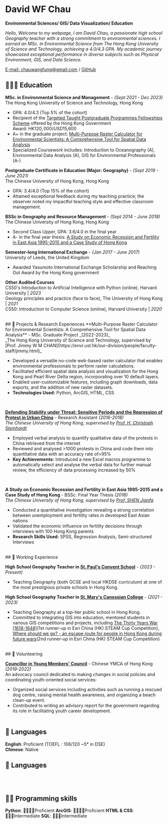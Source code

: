 # David WF Chau

**Environmental Sciences/ GIS/ Data Visualization/ Education** <br>

_Hello, Welcome to my webpage, I am David Chau, a passionate high school Geography teacher with a strong commitment to environmental sciences. I earned an MSc. in Environmental Science from The Hong Kong University of Science and Technology, achieving a 4.0/4.3 GPA. My academic journey showcased exceptional performance in diverse subjects such as Physical Environment, GIS, and Data Science._

[E-mail: chauwangfung@gmail.com](chauwangfung@gmail.com) / [GitHub](https://github.com/pt9527/) 

## 👩🏼‍🎓 Education

**MSc. in Environmental Science and Management** - _(Sept 2021 - Dec 2023)_  
The Hong Kong University of Science and Technology, Hong Kong  

- GPA: 4.0/4.3 (Top 5% of the cohort)
- Recipient of the [Targeted Taught Postgraduate Programmes Fellowships Scheme](https://www.ugc.edu.hk/eng/ugc/activity/targeted_postgraduate_scheme.html) offered by the Hong Kong Government  
  Award: HK$120,000 / USD$15,600
- A+ in the graduate project: [Multi-Purpose Raster Calculator for Environmental Scientists: A Comprehensive Tool for Spatial Data Analysis](#raster_calculator)
- Specialized Coursework includes: Introduction to Oceanography (A), Environmental Data Analysis (A), GIS for Environmental Professionals (A-)



**Postgraduate Certificate in Education (Major: Geography)**  - _(Sept 2019 - June 2021)_  
The Chinese University of Hong Kong, Hong Kong  

- GPA: 3.4/4.0 (Top 15% of the cohort)
- Attained exceptional feedback during my teaching practice; the observer noted my impactful teaching style and effective classroom management.

**BSSc in Geography and Resource Management**  - _(Sept 2014 - June 2018)_  
The Chinese University of Hong Kong, Hong Kong  

- Second Class Upper, GPA: 3.6/4.0 in the final year
- A- in the final year thesis: [A Study on Economic Recession and Fertility in East Asia 1995-2015 and a Case Study of Hong Kong](#FYT)

**Semester-long International Exchange**  - _(Jan 2017 - June 2017)_  
University of Leeds, the United Kingdom  
-	Awarded Yasumoto International Exchange Scholarship and Reaching Out Award by the Hong Kong government

**Other Audited Courses**  
CS50's Introduction to Artificial Intelligence with Python (online), Harvard University |   _2023_ <br>
Geology principles and practice (face to face), The University of Hong Kong |   _2021_ <br>
CS50: Introduction to Computer Science (online), Harvard University |   _2020_ <br>

<br>
## 🔬 Projects & Research Experiences
<a id="raster_calculator"></a>
**Multi-Purpose Raster Calculator for Environmental Scientists: A Comprehensive Tool for Spatial Data Analysis** - MSc. Graduate Project _(2022-2023)_ <br>
_The Hong Kong University of Science and Technology, supervised by [Prof. Jimmy W M CHAN](https://envr.ust.hk/our-division/people/faculty-staff/jimmy.html)_

- Developed a versatile no-code web-based raster calculator that enables environmental professionals to perform raster calculations.
- Facilitated efficient spatial data analysis and visualization for the Hong Kong and Pearl River Delta region, incorporating over 10 default layers.
- Enabled user-customizable features, including graph downloads, data exports, and the addition of new raster datasets.
- **Technologies Used:** Python, ArcGIS, HTML, CSS
<br>

[**Defending Stability under Threat: Sensitive Periods and the Repression of Protest in Urban China**](https://www.tandfonline.com/doi/full/10.1080/10670564.2020.1852741) - Research Assistant _(2016-2018)_ <br>
 _The Chinese University of Hong Kong, supervised by [Prof. H. Christoph Steinhardt](https://sites.google.com/site/hcsteinhardt/home?authuser=0)_
-	Employed verbal analysis to quantify qualitative data of the protests in China retrieved from the internet
-	Reviewed and analysed >1000 protests in China and code them into quantitative data with an accuracy rate of>95%
- **Key Achievements:** Introduced a new Excel macros programme to automatically select and analyse the verbal data for further manual review, the efficiency of data processing increased by 50%
<br>

<a id="FYT"></a>
**A Study on Economic Recession and Fertility in East Asia 1995-2015 and a Case Study of Hong Kong** - BSSc. Final Year Thesis _(2018)_ <br>
 _The Chinese University of Hong Kong, supervised by [Prof. SHEN Jianfa](https://www.grm.cuhk.edu.hk/en/profile/jshen/)_
- Conducted a quantitative investigation revealing a strong correlation between unemployment and fertility rates in developed East Asian nations
- Validated the economic influence on fertility decisions through interviews with 100 Hong Kong parents
- **Research Skills Used:** SPSS, Regression Analysis, Semi-structured Interviews

<br>
## 💼 Working Experience

**High School Geography Teacher in [St. Paul's Convent School](https://www.spcs.edu.hk/index00.htm)** - _(2023 - Present)_ <br>
- Teaching Geography (both GCSE and local HKDSE curriculum) at one of the most prestigious private schools in Hong Kong.

**High School Geography Teacher in [St. Mary's Canossian College](https://smcc.hk/)** -  _(2021 - 2023)_ <br>
- Teaching Geography at a top-tier public school in Hong Kong.
- Committed to integrating GIS into education, mentored students in various GIS competitions and projects, including [The Thirty Years War (1618-1648)]([https://storymaps.arcgis.com/stories/406d8b750bec4bd8ad233184d01a976b])(1st runner-up in Esri China (HK) STEAM Cup Competition), [Where should we go? - an escape route for people in Hong Kong during future wars]([https://storymaps.arcgis.com/stories/20f1bd6fa5a349e9863adb25b2872e68])(2nd runner-up in Esri China (HK) STEAM Cup Competition)
<br>
## 📌 Volunteering

**[Councillor in Young Members' Council](https://ymc.ymca.org.hk/en)** - Chinese YMCA of Hong Kong  _(2019-2022)_<br>
An advocacy council dedicated to making changes in social policies and coordinating youth-oriented social services:
- Organized social services including activities such as running a rescued dog centre, raising mental health awareness, and organizing a beach clean-up event.
- Contributed to writing an advisory report for the government regarding its role in facilitating youth career development.
  <br><br>

## 💬 Languages

**English**: Proficient (TOEFL : 106/120 ~5* in DSE) <br>
**Chinese**: Native

## 💬 Languages
<br><br>

## 🧑‍💻 Programming skills
**Python**: 🔷🔷🔷🔷Proficient
**ArcGIS**: 🔷🔷🔷🔷Proficient
**HTML & CSS**: 🔷🔷🔷Intermediate
**SQL**: 🔷🔷🔷Intermediate
